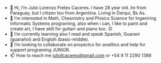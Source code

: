 - 👋 Hi, I’m Julio Lorenzo Fretes Caceres. I have 28 year old. Im from Paraguay, but I citizen too from Argentina. Living in Derqui, Bs As. 
- 👀 I’m interested in Math, Chesmistry and Phisics Science for Ingeniring Informatic Systems programing, also when i can, I like to paint and create art, I have skill for guitarr and piano too. :D
- 🌱 I’m currently learning also I read and speak Spanish, Guaraní (guarañol) and Englsih (basic-middle).  
- 💞️ I’m looking to collaborate on proyectcs for analitics and help for support programing JUNIOR.
- 📫 How to reach me juliofcaceres@gmail.com or +54 9 11 2290 1388




<!---
juliofcaceres/juliofcaceres is a ✨ special ✨ repository because its `README.md` (this file) appears on your GitHub profile.
You can click the Preview link to take a look at your changes.
--->
